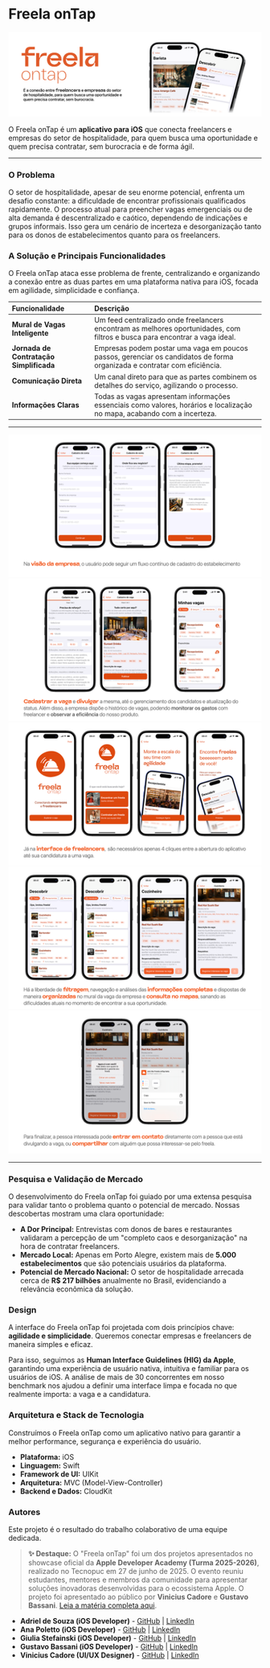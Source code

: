 # Freela onTap

![Freela onTap Header](.github/images/header.png)

O Freela onTap é um **aplicativo para iOS** que conecta freelancers e empresas do setor de hospitalidade, para quem busca uma oportunidade e quem precisa contratar, sem burocracia e de forma ágil.

---

### O Problema

O setor de hospitalidade, apesar de seu enorme potencial, enfrenta um desafio constante: a dificuldade de encontrar profissionais qualificados rapidamente. O processo atual para preencher vagas emergenciais ou de alta demanda é descentralizado e caótico, dependendo de indicações e grupos informais. Isso gera um cenário de incerteza e desorganização tanto para os donos de estabelecimentos quanto para os freelancers.

### A Solução e Principais Funcionalidades

O Freela onTap ataca esse problema de frente, centralizando e organizando a conexão entre as duas partes em uma plataforma nativa para iOS, focada em agilidade, simplicidade e confiança.

| Funcionalidade | Descrição |
| :--- | :--- |
| **Mural de Vagas Inteligente** | Um feed centralizado onde freelancers encontram as melhores oportunidades, com filtros e busca para encontrar a vaga ideal. |
| **Jornada de Contratação Simplificada** | Empresas podem postar uma vaga em poucos passos, gerenciar os candidatos de forma organizada e contratar com eficiência. |
| **Comunicação Direta** | Um canal direto para que as partes combinem os detalhes do serviço, agilizando o processo. |
| **Informações Claras** | Todas as vagas apresentam informações essenciais como valores, horários e localização no mapa, acabando com a incerteza. |

--- 

![](.github/images/app-screenshots/001.png)
![](.github/images/app-screenshots/002.png)
![](.github/images/app-screenshots/003.png)
![](.github/images/app-screenshots/004.png)
![](.github/images/app-screenshots/005.png)

---

### Pesquisa e Validação de Mercado

O desenvolvimento do Freela onTap foi guiado por uma extensa pesquisa para validar tanto o problema quanto o potencial de mercado. Nossas descobertas mostram uma clara oportunidade:

- **A Dor Principal:** Entrevistas com donos de bares e restaurantes validaram a percepção de um "completo caos e desorganização" na hora de contratar freelancers.
- **Mercado Local:** Apenas em Porto Alegre, existem mais de **5.000 estabelecimentos** que são potenciais usuários da plataforma.
- **Potencial de Mercado Nacional:** O setor de hospitalidade arrecada cerca de **R$ 217 bilhões** anualmente no Brasil, evidenciando a relevância econômica da solução.

### Design

A interface do Freela onTap foi projetada com dois princípios chave: **agilidade e simplicidade**. Queremos conectar empresas e freelancers de maneira simples e eficaz.

Para isso, seguimos as **Human Interface Guidelines (HIG) da Apple**, garantindo uma experiência de usuário nativa, intuitiva e familiar para os usuários de iOS. A análise de mais de 30 concorrentes  em nosso benchmark nos ajudou a definir uma interface limpa e focada no que realmente importa: a vaga e a candidatura.

### Arquitetura e Stack de Tecnologia

Construímos o Freela onTap como um aplicativo nativo para garantir a melhor performance, segurança e experiência do usuário.

- **Plataforma:** iOS
- **Linguagem:** Swift
- **Framework de UI:** UIKit
- **Arquitetura:** MVC (Model-View-Controller)
- **Backend e Dados:** CloudKit


### Autores

Este projeto é o resultado do trabalho colaborativo de uma equipe dedicada.

> **✨ Destaque:** O "Freela onTap" foi um dos projetos apresentados no showcase oficial da **Apple Developer Academy (Turma 2025-2026)**, realizado no Tecnopuc em 27 de junho de 2025.  O evento reuniu estudantes, mentores e membros da comunidade para apresentar soluções inovadoras desenvolvidas para o ecossistema Apple. O projeto foi apresentado ao público por **Vinicius Cadore** e **Gustavo Bassani**. [Leia a matéria completa aqui](https://tecnopuc.pucrs.br/turma-2025-2026-da-apple-developer-academy-apresenta-projetos-em-showcase/).

- **Adriel de Souza (iOS Developer)** - [GitHub](https://github.com/dsadriel) | [LinkedIn](https://www.linkedin.com/in/dsadriel/)
- **Ana Poletto (iOS Developer)** - [GitHub](https://github.com/AnaPolettoo) | [LinkedIn](https://www.linkedin.com/in/ana-poletto-2a7222318/)
- **Giulia Stefainski (iOS Developer)** - [GitHub](https://github.com/gstfnsk) | [LinkedIn](https://www.linkedin.com/in/giulia-cs/)
- **Gustavo Bassani (iOS Developer)** - [GitHub](https://github.com/GustavoFBassani) | [LinkedIn](https://www.linkedin.com/in/gustavo-ferreira-bassani-9778ab266/)
- **Vinicius Cadore (UI/UX Designer)** - [GitHub](https://github.com/cadoreee) | [LinkedIn](https://www.linkedin.com/in/cadoreee/)
